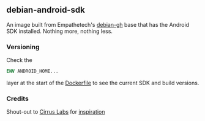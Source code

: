 ## debian-android-sdk

An image built from Empathetech's [debian-gh](../debian-gh/Dockerfile) base that has the Android SDK installed. Nothing more, nothing less.

### Versioning

Check the 

```Dockerfile
ENV ANDROID_HOME...
```

layer at the start of the [Dockerfile](Dockerfile) to see the current SDK and build versions.

### Credits

Shout-out to [Cirrus Labs](https://github.com/cirruslabs/) for [inspiration](https://github.com/cirruslabs/docker-images-android/tree/master/sdk/tools/Dockerfile)